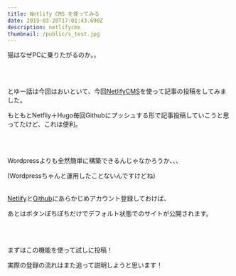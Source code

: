 ```yaml
---
title: Netlify CMS を使ってみる
date: 2019-03-28T17:01:43.690Z
description: netlifycms
thumbnail: /public/s_test.jpg
---
```

猫はなぜPCに乗りたがるのか。。

<br />
<br />

とゆー話は今回はおいといて、今回[NetlifyCMS](https://www.netlifycms.org/)を使って記事の投稿をしてみました。

もともとNetfliy＋Hugo毎回Githubにプッシュする形で記事投稿していこうと思ってたけど、これは便利。

<br />

<br />

Wordpressよりも全然簡単に構築できるんじゃなかろうか、、、

(Wordpressちゃんと運用したことないんですけどね)
<br />
<br />

[Netlify](https://app.netlify.com/)と[Github](https://github.com/)にあらかじめアカウント登録しておけば、

あとはボタンぽちぽちだけでデフォルト状態でのサイトが公開されます。

<br />

<br />

まずはこの機能を使って試しに投稿！

実際の登録の流れはまた追って説明しようと思います！
